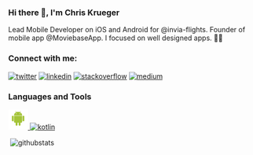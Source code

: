 ### Hi there 👋, I'm Chris Krueger
Lead Mobile Developer on iOS and Android for @invia-flights. Founder of mobile app 
@MoviebaseApp. I focused on well designed apps. 👨‍💻

### Connect with me:

<p align="left">
<a href="https://twitter.com/chrisnkrueger" target="blank"><img align="center" src="https://cdn.jsdelivr.net/npm/simple-icons@3.0.1/icons/twitter.svg" alt="twitter" height="30" width="40"/></a>
<a href="https://linkedin.com/in/chrisnkrueger" target="blank"><img align="center" src="https://cdn.jsdelivr.net/npm/simple-icons@3.0.1/icons/linkedin.svg" alt="linkedin" height="30" width="40"/></a>
<a href="https://stackoverflow.com/users/9302272/chriskrueger" target="blank"><img align="center" src="https://cdn.jsdelivr.net/npm/simple-icons@3.0.1/icons/stackoverflow.svg" alt="stackoverflow" height="30" width="40"/></a>
<a href="https://medium.com/chrisnkrueger" target="blank"><img align="center" src="https://cdn.jsdelivr.net/npm/simple-icons@3.0.1/icons/medium.svg" alt="medium" height="30" width="40"/></a>
</p>


### Languages and Tools
<p align="left"> <a href="https://developer.android.com" target="_blank"> <img src="https://raw.githubusercontent.com/devicons/devicon/master/icons/android/android-original-wordmark.svg" alt="android" width="40" height="40"/> </a> <a href="https://kotlinlang.org" target="_blank"> <img src="https://www.vectorlogo.zone/logos/kotlinlang/kotlinlang-icon.svg" alt="kotlin" width="40" height="40"/> </a> </p>

<p>&nbsp;<img align="center" src="https://github-readme-stats.vercel.app/api?username=chrisnkrueger&show_icons=true&locale=en" alt="githubstats" /></p>
